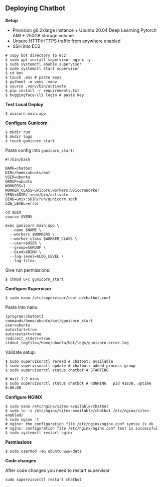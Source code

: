 ## Deploying Chatbot

**Setup**

* Provision g6.2xlarge instance + Ubuntu 20.04 Deep Learning Pytorch AMI + 250GB storage volume
* Unsure HTTP/HTTPS traffic from anywhere enabled
* SSH into EC2

```
# copy bot directory to ec2
$ sudo apt install supervisor nginx -y
$ sudo systemctl enable supervisor
$ sudo systemctl start supervisor
$ cd bot
$ touch .env # paste keys
$ python3 -m venv .venv
$ source .venv/bin/activate
$ pip install -r requirements.txt
$ huggingface-cli login # paste key
```

**Test Local Deploy**

```
$ uvicorn main:app
```

**Configure Gunicorn**

```
$ mkdir run
$ mkdir logs
$ touch gunicorn_start
```

Paste config into `gunicorn_start`:

```
#!/bin/bash

NAME=chatbot
DIR=/home/ubuntu/bot
USER=ubuntu
GROUP=ubuntu
WORKERS=1
WORKER_CLASS=uvicorn.workers.UvicornWorker
VENV=$DIR/.venv/bin/activate
BIND=unix:$DIR/run/gunicorn.sock
LOG_LEVEL=error

cd $DIR
source $VENV

exec gunicorn main:app \
  --name $NAME \
  --workers $WORKERS \
  --worker-class $WORKER_CLASS \
  --user=$USER \
  --group=$GROUP \
  --bind=$BIND \
  --log-level=$LOG_LEVEL \
  --log-file=-
```

Give run permissions:

```
$ chmod u+x gunicorn_start
```

**Configure Supervisor**

```
$ sudo nano /etc/supervisor/conf.d/chatbot.conf
```

Paste into nano:

```
[program:chatbot]
command=/home/ubuntu/bot/gunicorn_start
user=ubuntu       
autostart=true
autorestart=true
redirect_stderr=true
stdout_logfile=/home/ubuntu/bot/logs/gunicorn-error.log
```

Validate setup:

```
$ sudo supervisorctl reread # chatbot: available
$ sudo supervisorctl update # chatbot: added process group
$ sudo supervisorctl status chatbot # STARTING

# Wait 1-2 mins
$ sudo supervisorctl status chatbot # RUNNING   pid 41838, uptime 0:00:08
```

**Configure NGINX**

```
$ sudo nano /etc/nginx/sites-available/chatbot
$ sudo ln -s /etc/nginx/sites-available/chatbot /etc/nginx/sites-enabled/
$ sudo nginx -t
# nginx: the configuration file /etc/nginx/nginx.conf syntax is ok
# nginx: configuration file /etc/nginx/nginx.conf test is successful
$ sudo systemctl restart nginx
```

**Permissions**

```
$ sudo usermod -aG ubuntu www-data
```

**Code changes**

After code changes you need to restart supervisor

```
sudo supervisorctl restart chatbot
```

